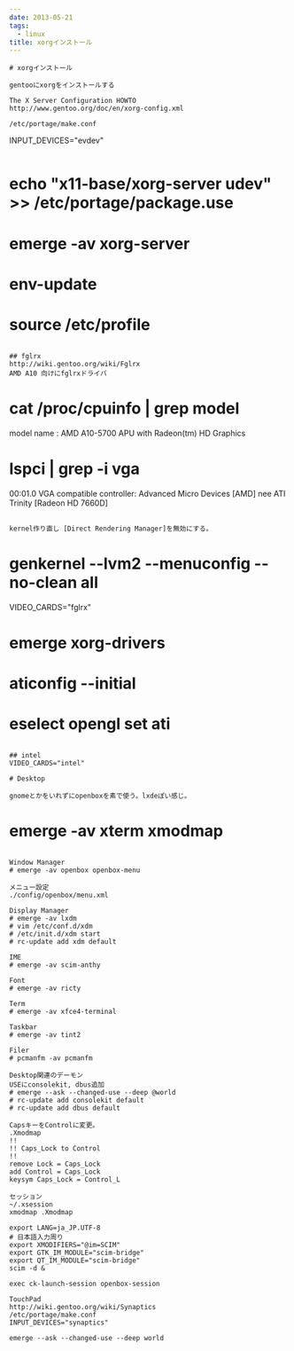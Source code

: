 ```yaml
---
date: 2013-05-21
tags:
  - linux
title: xorgインストール
---
```


```
# xorgインストール

gentooにxorgをインストールする

The X Server Configuration HOWTO
http://www.gentoo.org/doc/en/xorg-config.xml

/etc/portage/make.conf
```

INPUT_DEVICES="evdev"

```

```

# echo "x11-base/xorg-server udev" >> /etc/portage/package.use

# emerge -av xorg-server

# env-update

# source /etc/profile

```

## fglrx
http://wiki.gentoo.org/wiki/Fglrx
AMD A10 向けにfglrxドライバ

```

# cat /proc/cpuinfo | grep model

model name : AMD A10-5700 APU with Radeon(tm) HD Graphics

# lspci | grep -i vga

00:01.0 VGA compatible controller: Advanced Micro Devices [AMD] nee ATI Trinity [Radeon HD 7660D]

```

kernel作り直し [Direct Rendering Manager]を無効にする。

```

# genkernel --lvm2 --menuconfig --no-clean all

VIDEO_CARDS="fglrx"

# emerge xorg-drivers

# aticonfig --initial

# eselect opengl set ati

```

## intel
VIDEO_CARDS="intel"

# Desktop

gnomeとかをいれずにopenboxを素で使う。lxdeぽい感じ。

```

# emerge -av xterm xmodmap

```

Window Manager
# emerge -av openbox openbox-menu

メニュー設定
./config/openbox/menu.xml

Display Manager
# emerge -av lxdm
# vim /etc/conf.d/xdm
# /etc/init.d/xdm start
# rc-update add xdm default

IME
# emerge -av scim-anthy

Font
# emerge -av ricty

Term
# emerge -av xfce4-terminal

Taskbar
# emerge -av tint2

Filer
# pcmanfm -av pcmanfm

Desktop関連のデーモン
USEにconsolekit, dbus追加
# emerge --ask --changed-use --deep @world
# rc-update add consolekit default
# rc-update add dbus default

CapsキーをControlに変更。
.Xmodmap
!!
!! Caps_Lock to Control
!!
remove Lock = Caps_Lock
add Control = Caps_Lock
keysym Caps_Lock = Control_L

セッション
~/.xsession
xmodmap .Xmodmap

export LANG=ja_JP.UTF-8
# 日本語入力周り
export XMODIFIERS="@im=SCIM"
export GTK_IM_MODULE="scim-bridge"
export QT_IM_MODULE="scim-bridge"
scim -d &

exec ck-launch-session openbox-session

TouchPad
http://wiki.gentoo.org/wiki/Synaptics
/etc/portage/make.conf
INPUT_DEVICES="synaptics"

emerge --ask --changed-use --deep world
```
